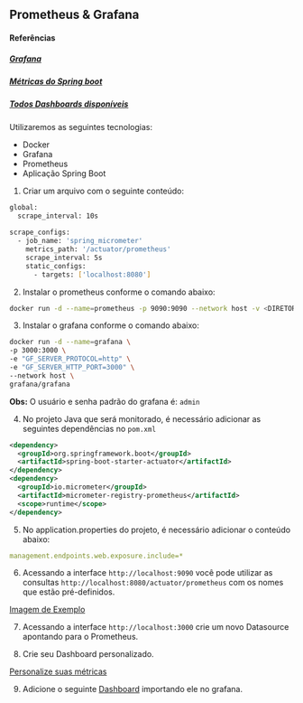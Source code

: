 ## Prometheus & Grafana

#### Referências
##### [Grafana](https://grafana.com/docs/grafana/latest/installation/docker/)
##### [Métricas do Spring boot](https://grafana.com/blog/2022/05/04/how-to-capture-spring-boot-metrics-with-the-opentelemetry-java-instrumentation-agent/)

##### [Todos Dashboards disponíveis](https://grafana.com/grafana/dashboards/)

Utilizaremos as seguintes tecnologias:

- Docker
- Grafana
- Prometheus
- Aplicação Spring Boot

1. Criar um arquivo com o seguinte conteúdo:

```sh
global:
  scrape_interval: 10s
 
scrape_configs:
  - job_name: 'spring_micrometer'
    metrics_path: '/actuator/prometheus'
    scrape_interval: 5s
    static_configs:
      - targets: ['localhost:8080']
```

2. Instalar o prometheus conforme o comando abaixo:
```sh
docker run -d --name=prometheus -p 9090:9090 --network host -v <DIRETORIO_ARQUIVO>:/etc/prometheus prom/prometheus --config.file=/etc/prometheus/prometheus.yml
```

3. Instalar o grafana conforme o comando abaixo:
```sh
docker run -d --name=grafana \
-p 3000:3000 \
-e "GF_SERVER_PROTOCOL=http" \
-e "GF_SERVER_HTTP_PORT=3000" \
--network host \
grafana/grafana
```

**Obs:** O usuário e senha padrão do grafana é: ``admin``

4. No projeto Java que será monitorado, é necessário adicionar as seguintes dependências no ``pom.xml``

```xml
<dependency>
  <groupId>org.springframework.boot</groupId>
  <artifactId>spring-boot-starter-actuator</artifactId>
</dependency>
<dependency>
  <groupId>io.micrometer</groupId>
  <artifactId>micrometer-registry-prometheus</artifactId>
  <scope>runtime</scope>
</dependency>
```

5. No application.properties do projeto, é necessário adicionar o conteúdo abaixo:

```yml
management.endpoints.web.exposure.include=*
```

6. Acessando a interface ``http://localhost:9090`` você pode utilizar as consultas ``http://localhost:8080/actuator/prometheus`` com os nomes que estão pré-definidos.

[Imagem de Exemplo](https://i.imgur.com/hsQzz7G.png)

7. Acessando a interface ``http://localhost:3000`` crie um novo Datasource apontando para o Prometheus.

8. Crie seu Dashboard personalizado.

[Personalize suas métricas](https://www.metricfire.com/blog/using-grafana-and-graphite-to-monitor-server-load/#bDisk-IOb)

9. Adicione o seguinte [Dashboard](https://grafana.com/grafana/dashboards/4701) importando ele no grafana.